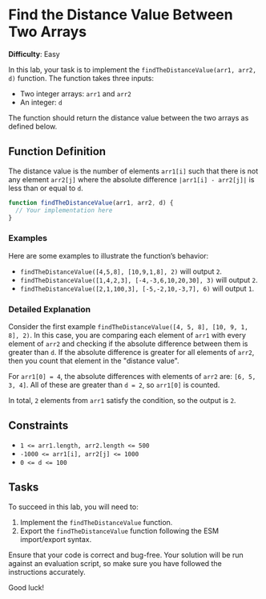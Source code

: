 # Find the Distance Value Between Two Arrays

**Difficulty**: Easy

In this lab, your task is to implement the `findTheDistanceValue(arr1, arr2, d)` function. The function takes three inputs:

- Two integer arrays: `arr1` and `arr2`
- An integer: `d`

The function should return the distance value between the two arrays as defined below.

## Function Definition

The distance value is the number of elements `arr1[i]` such that there is not any element `arr2[j]` where the absolute difference `|arr1[i] - arr2[j]|` is less than or equal to `d`.

```javascript
function findTheDistanceValue(arr1, arr2, d) {
  // Your implementation here
}
```

### Examples

Here are some examples to illustrate the function’s behavior:

- `findTheDistanceValue([4,5,8], [10,9,1,8], 2)` will output `2`.
- `findTheDistanceValue([1,4,2,3], [-4,-3,6,10,20,30], 3)` will output `2`.
- `findTheDistanceValue([2,1,100,3], [-5,-2,10,-3,7], 6)` will output `1`.

### Detailed Explanation

Consider the first example `findTheDistanceValue([4, 5, 8], [10, 9, 1, 8], 2)`. In this case, you are comparing each element of `arr1` with every element of `arr2` and checking if the absolute difference between them is greater than `d`. If the absolute difference is greater for all elements of `arr2`, then you count that element in the "distance value".

For `arr1[0] = 4`, the absolute differences with elements of `arr2` are: `[6, 5, 3, 4]`. All of these are greater than `d = 2`, so `arr1[0]` is counted.

In total, `2` elements from `arr1` satisfy the condition, so the output is `2`.

## Constraints

- `1 <= arr1.length, arr2.length <= 500`
- `-1000 <= arr1[i], arr2[j] <= 1000`
- `0 <= d <= 100`

## Tasks

To succeed in this lab, you will need to:

1. Implement the `findTheDistanceValue` function.
2. Export the `findTheDistanceValue` function following the ESM import/export syntax.

Ensure that your code is correct and bug-free. Your solution will be run against an evaluation script, so make sure you have followed the instructions accurately.

Good luck!
